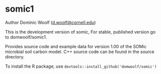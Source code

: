 # somic1

Author Dominic Woolf (d.woolf@cornell.edu)

This is the development version of somic,  For stable, published version go to domwoolf/somic1.

Provides source code and example data for version 1.00 of the SOMic microbial soil carbon model. C++ source code can be found in the source directory.

To install the R package, use `devtools::install_github('domwoolf/somic')`

